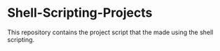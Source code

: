 # Shell-Scripting-Projects
This repository contains the project script that the made using the shell scripting.

